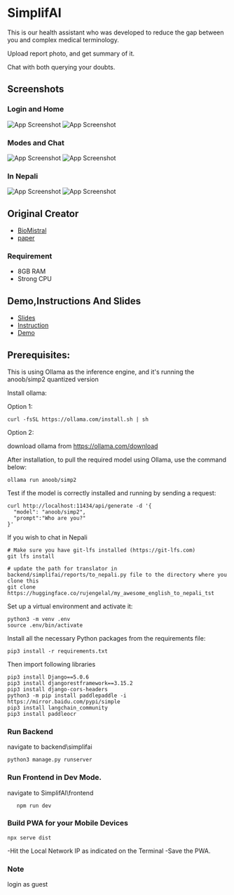 
# SimplifAI

This is our health assistant who was developed to reduce the gap between you and complex medical terminology.

Upload report photo, and get summary of it.

Chat with both querying your doubts. 


## Screenshots
### Login and Home
![App Screenshot](img/login.png)
![App Screenshot](img/home.png)
### Modes and Chat
![App Screenshot](img/modes.png)
![App Screenshot](img/chat.png)
### In Nepali
![App Screenshot](img/nepali_chat1.png)
![App Screenshot](img/nepali_chat2.png)

## Original Creator

- [BioMistral](https://huggingface.co/BioMistral)
- [paper]( https://arxiv.org/abs/2402.10373)

### Requirement

   - 8GB RAM
   - Strong CPU
## Demo,Instructions And Slides

- [Slides](https://drive.google.com/file/d/1FcLwucSfjVWpzxPDvSBgjqnv9nEvJqhi/view?usp=sharing)
- [Instruction](https://drive.google.com/file/d/1ky-g7-DsTIYZH7xomxCEcHgeHvzBID0B/view?usp=sharing)
- [Demo](https://drive.google.com/file/d/1tjwzc149nA4Bt4MDQ6evVmCv5K6UApwY/view?usp=sharing)
## Prerequisites:
This is using Ollama as the inference engine, and it's running the anoob/simp2 quantized version

Install ollama:

Option 1:
```
curl -fsSL https://ollama.com/install.sh | sh
```
Option 2:

download ollama from 
https://ollama.com/download


After installation, to pull the required model using Ollama, use the command below:
```
ollama run anoob/simp2
```

Test if the model is correctly installed and running by sending a request:
```
curl http://localhost:11434/api/generate -d '{
  "model": "anoob/simp2",
  "prompt":"Who are you?"
}'
```

If you wish to chat in Nepali
```
# Make sure you have git-lfs installed (https://git-lfs.com)
git lfs install

# update the path for translator in backend/simplifai/reports/to_nepali.py file to the directory where you clone this 
git clone https://huggingface.co/rujengelal/my_awesome_english_to_nepali_tst
```

Set up a virtual environment and activate it:
```
python3 -m venv .env
source .env/bin/activate
```

Install all the necessary Python packages from the requirements file:
```
pip3 install -r requirements.txt
```
Then import following libraries

```
pip3 install Django==5.0.6
pip3 install djangorestframework==3.15.2
pip3 install django-cors-headers
python3 -m pip install paddlepaddle -i https://mirror.baidu.com/pypi/simple
pip3 install langchain_community
pip3 install paddleocr

```


### Run Backend

navigate to backend\simplifai

```
python3 manage.py runserver
```



### Run Frontend in Dev Mode.

navigate to SimplifAI\frontend

```npm I
   npm run dev
```

### Build PWA for your Mobile Devices
```npm run build
npx serve dist
```
-Hit the Local Network IP as indicated on the Terminal
-Save the PWA.

### Note
login as guest
